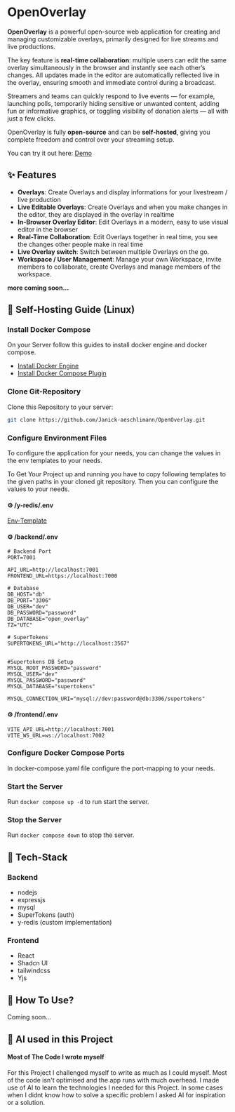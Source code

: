 # OpenOverlay

**OpenOverlay** is a powerful open-source web application for creating and managing customizable overlays, primarily designed for live streams and live productions.

The key feature is **real-time collaboration**: multiple users can edit the same overlay simultaneously in the browser and instantly see each other’s changes. All updates made in the editor are automatically reflected live in the overlay, ensuring smooth and immediate control during a broadcast.

Streamers and teams can quickly respond to live events — for example, launching polls, temporarily hiding sensitive or unwanted content, adding fun or informative graphics, or toggling visibility of donation alerts — all with just a few clicks.

OpenOverlay is fully **open-source** and can be **self-hosted**, giving you complete freedom and control over your streaming setup.

You can try it out here: [Demo](https://demo.open-overlay.dafric.net/)

✨ Features
---
- **Overlays**: Create Overlays and display informations for your livestream / live production
- **Live Editable Overlays**: Create Overlays and when you make changes in the editor, they are displayed in the overlay in realtime
- **In-Browser Overlay Editor**: Edit Overlays in a modern, easy to use visual editor in the browser
- **Real-Time Collaboration**: Edit Overlays together in real time, you see the changes other people make in real time
- **Live Overlay switch**: Switch between multiple Overlays on the go.
- **Workspace / User Management**: Manage your own Workspace, invite members to collaborate, create Overlays and manage members of the workspace.

**more coming soon...**


🏡 Self-Hosting Guide (Linux)
---
### Install Docker Compose
On your Server follow this guides to install docker engine and docker compose.
- [Install Docker Engine](https://docs.docker.com/engine/install/)
- [Install Docker Compose Plugin](https://docs.docker.com/compose/install/linux/)

### Clone Git-Repository
Clone this Repository to your server:
```bash
git clone https://github.com/Janick-aeschlimann/OpenOverlay.git
```

### Configure Environment Files
To configure the application for your needs, you can change the values in the env templates to your needs.

To Get Your Project up and running you have to copy following templates to the given paths in your cloned git repository. Then you can configure the values to your needs.

#### ⚙️ /y-redis/.env
[Env-Template](https://github.com/Janick-aeschlimann/OpenOverlay/blob/main/y-redis/.env.template)

#### ⚙️ /backend/.env
```env
# Backend Port
PORT=7001

API_URL=http://localhost:7001
FRONTEND_URL=https://localhost:7000

# Database
DB_HOST="db"
DB_PORT="3306"
DB_USER="dev"
DB_PASSWORD="password"
DB_DATABASE="open_overlay"
TZ="UTC"

# SuperTokens
SUPERTOKENS_URL="http://localhost:3567"


#Supertokens DB Setup
MYSQL_ROOT_PASSWORD="password"
MYSQL_USER="dev"
MYSQL_PASSWORD="password"
MYSQL_DATABASE="supertokens"

MYSQL_CONNECTION_URI="mysql://dev:password@db:3306/supertokens"
```

#### ⚙️ /frontend/.env
```env
VITE_API_URL=http://localhost:7001
VITE_WS_URL=ws://localhost:7002
```

### Configure Docker Compose Ports
In docker-compose.yaml file configure the port-mapping to your needs.

### Start the Server
Run ```docker compose up -d``` to run start the server.

### Stop the Server
Run ```docker compose down``` to stop the server.

🧰 Tech-Stack
---
### Backend

- nodejs
- expressjs
- mysql
- SuperTokens (auth)
- y-redis (custom implementation)

### Frontend

- React
- Shadcn UI
- tailwindcss
- Yjs

📖 How To Use?
---
Coming soon...

🧠 AI used in this Project
---
#### Most of The Code I wrote myself
For this Project I challenged myself to write as much as I could myself. Most of the code isn't optimised and the app runs with much overhead. I made use of AI to learn the technologies I needed for this Project. In some cases when I didnt know how to solve a specific problem I asked AI for inspiration or a solution.
